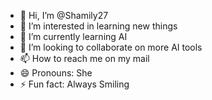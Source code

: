 - 👋 Hi, I’m @Shamily27
- 👀 I’m interested in learning new things
- 🌱 I’m currently learning AI
- 💞️ I’m looking to collaborate on more AI tools
- 📫 How to reach me on my mail
- 😄 Pronouns: She
- ⚡ Fun fact: Always Smiling

<!---
Shamily27/Shamily27 is a ✨ special ✨ repository because its `README.md` (this file) appears on your GitHub profile.
You can click the Preview link to take a look at your changes.
--->
